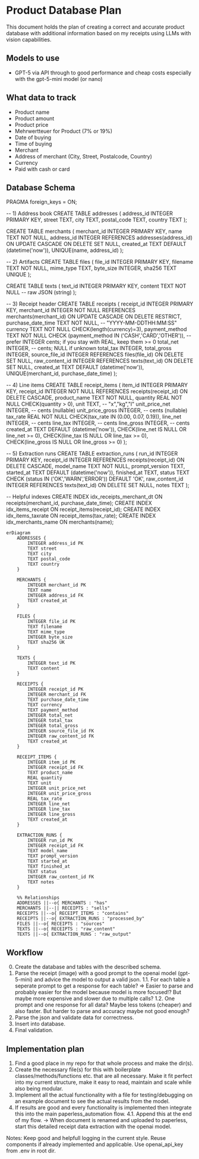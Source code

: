 # Product Database Plan

This document holds the plan of creating a correct and accurate product database with additional information based on my receipts using LLMs with vision 
capabilities.

## Models to use

- GPT-5 via API through to good performance and cheap costs especially with the gpt-5-mini model (or nano)

## What data to track

- Product name
- Product amount
- Product price
- Mehrwertteuer for Product (7% or 19%)
- Date of buying
- Time of buying
- Merchant
- Address of merchant (City, Street, Postalcode, Country)
- Currency
- Paid with cash or card

## Database Schema

PRAGMA foreign_keys = ON;

-- 1) Address book
CREATE TABLE addresses (
  address_id   INTEGER PRIMARY KEY,
  street       TEXT,
  city         TEXT,
  postal_code  TEXT,
  country      TEXT
);

CREATE TABLE merchants (
  merchant_id  INTEGER PRIMARY KEY,
  name         TEXT NOT NULL,
  address_id   INTEGER REFERENCES addresses(address_id) ON UPDATE CASCADE ON DELETE SET NULL,
  created_at   TEXT DEFAULT (datetime('now')),
  UNIQUE(name, address_id)
);

-- 2) Artifacts
CREATE TABLE files (
  file_id    INTEGER PRIMARY KEY,
  filename   TEXT NOT NULL,
  mime_type  TEXT,
  byte_size  INTEGER,
  sha256     TEXT UNIQUE
);

CREATE TABLE texts (
  text_id    INTEGER PRIMARY KEY,
  content    TEXT NOT NULL           -- raw JSON (string)
);

-- 3) Receipt header
CREATE TABLE receipts (
  receipt_id        INTEGER PRIMARY KEY,
  merchant_id       INTEGER NOT NULL REFERENCES merchants(merchant_id) ON UPDATE CASCADE ON DELETE RESTRICT,
  purchase_date_time TEXT NOT NULL,   -- "YYYY-MM-DDTHH:MM:SS"
  currency          TEXT NOT NULL CHECK(length(currency)=3),
  payment_method    TEXT NOT NULL CHECK (payment_method IN ('CASH','CARD','OTHER')),
  -- prefer INTEGER cents; if you stay with REAL, keep them >= 0
  total_net         INTEGER,          -- cents; NULL if unknown
  total_tax         INTEGER,
  total_gross       INTEGER,
  source_file_id    INTEGER REFERENCES files(file_id) ON DELETE SET NULL,
  raw_content_id    INTEGER REFERENCES texts(text_id) ON DELETE SET NULL,
  created_at        TEXT DEFAULT (datetime('now')),
  UNIQUE(merchant_id, purchase_date_time)
);

-- 4) Line items
CREATE TABLE receipt_items (
  item_id          INTEGER PRIMARY KEY,
  receipt_id       INTEGER NOT NULL REFERENCES receipts(receipt_id) ON DELETE CASCADE,
  product_name     TEXT NOT NULL,
  quantity         REAL NOT NULL CHECK(quantity > 0),
  unit             TEXT,               -- "x","kg","l"
  unit_price_net   INTEGER,            -- cents (nullable)
  unit_price_gross INTEGER,            -- cents (nullable)
  tax_rate         REAL NOT NULL CHECK(tax_rate IN (0.00, 0.07, 0.19)),
  line_net         INTEGER,            -- cents
  line_tax         INTEGER,            -- cents
  line_gross       INTEGER,            -- cents
  created_at       TEXT DEFAULT (datetime('now')),
  CHECK(line_net    IS NULL OR line_net    >= 0),
  CHECK(line_tax    IS NULL OR line_tax    >= 0),
  CHECK(line_gross  IS NULL OR line_gross  >= 0)
);

-- 5) Extraction runs
CREATE TABLE extraction_runs (
  run_id         INTEGER PRIMARY KEY,
  receipt_id     INTEGER REFERENCES receipts(receipt_id) ON DELETE CASCADE,
  model_name     TEXT NOT NULL,
  prompt_version TEXT,
  started_at     TEXT DEFAULT (datetime('now')),
  finished_at    TEXT,
  status         TEXT CHECK (status IN ('OK','WARN','ERROR')) DEFAULT 'OK',
  raw_content_id INTEGER REFERENCES texts(text_id) ON DELETE SET NULL,
  notes          TEXT
);

-- Helpful indexes
CREATE INDEX idx_receipts_merchant_dt ON receipts(merchant_id, purchase_date_time);
CREATE INDEX idx_items_receipt        ON receipt_items(receipt_id);
CREATE INDEX idx_items_taxrate        ON receipt_items(tax_rate);
CREATE INDEX idx_merchants_name       ON merchants(name);


```mermaid
erDiagram
    ADDRESSES {
        INTEGER address_id PK
        TEXT street
        TEXT city
        TEXT postal_code
        TEXT country
    }
    
    MERCHANTS {
        INTEGER merchant_id PK
        TEXT name
        INTEGER address_id FK
        TEXT created_at
    }
    
    FILES {
        INTEGER file_id PK
        TEXT filename
        TEXT mime_type
        INTEGER byte_size
        TEXT sha256 UK
    }
    
    TEXTS {
        INTEGER text_id PK
        TEXT content
    }
    
    RECEIPTS {
        INTEGER receipt_id PK
        INTEGER merchant_id FK
        TEXT purchase_date_time
        TEXT currency
        TEXT payment_method
        INTEGER total_net
        INTEGER total_tax
        INTEGER total_gross
        INTEGER source_file_id FK
        INTEGER raw_content_id FK
        TEXT created_at
    }
    
    RECEIPT_ITEMS {
        INTEGER item_id PK
        INTEGER receipt_id FK
        TEXT product_name
        REAL quantity
        TEXT unit
        INTEGER unit_price_net
        INTEGER unit_price_gross
        REAL tax_rate
        INTEGER line_net
        INTEGER line_tax
        INTEGER line_gross
        TEXT created_at
    }
    
    EXTRACTION_RUNS {
        INTEGER run_id PK
        INTEGER receipt_id FK
        TEXT model_name
        TEXT prompt_version
        TEXT started_at
        TEXT finished_at
        TEXT status
        INTEGER raw_content_id FK
        TEXT notes
    }

    %% Relationships
    ADDRESSES ||--o{ MERCHANTS : "has"
    MERCHANTS ||--|| RECEIPTS : "sells"
    RECEIPTS ||--o{ RECEIPT_ITEMS : "contains"
    RECEIPTS ||--o{ EXTRACTION_RUNS : "processed_by"
    FILES ||--o{ RECEIPTS : "sources"
    TEXTS ||--o{ RECEIPTS : "raw_content"
    TEXTS ||--o{ EXTRACTION_RUNS : "raw_output"
```

## Workflow

  0. Create the database and tables with the described schema.
  1. Parse the receipt (image) with a good prompt to the openai model (gpt-5-mini) and advice the model to output a valid json.
    1.1. For each table a seperate prompt to get a response for each table? => Easier to parse and probably easier for the model because model is more focused!? But maybe more expensive and slower due to multiple calls?
    1.2. One prompt and one response for all data? Maybe less tokens (cheaper) and also faster. But harder to parse and accuracy maybe not good enough?
  2. Parse the json and validate data for correctness.
  3. Insert into database.
  4. Final validation. 

## Implementation plan

  1. Find a good place in my repo for that whole process and make the dir(s).
  2. Create the necessary file(s) for this with boilerplate classes/methods/functions etc. that are all necessary. Make it fit perfect into my current structure, make it
  easy to read, maintain and scale while also being modular.
  3. Implement all the actual functionality with a file for testing/debugging on an example document to see the actual results from the model.
  4. If results are good and every functionality is implemented then integrate this into the main paperless_automation flow.
    4.1. Append this at the end of my flow. -> When document is renamed and uploaded to paperless, start this detailed receipt data extraction with the openai model.
  
  Notes: Keep good and helpfull logging in the current style. Reuse components if already implemented and applicable. Use openai_api_key from .env in root dir. 